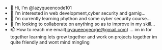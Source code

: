 - 👋 Hi, I’m @lazyqueencode101
- 👀 I’m interested in web development,cyber security and gamig...
- 🌱 I’m currently learning phython and some cyber security course...
- 💞️ I’m looking to collaborate on anything so as to improve in my skill...
- 📫 How to reach me email(joyqueengeorge@gmail.com) ...
im in for together learning lets grow together and work on projects together im quite friendly and wont mind mingling 
<!---
lazyqueencode101/lazyqueencode101 is a ✨ special ✨ repository because its `README.md` (this file) appears on your GitHub profile.
You can click the Preview link to take a look at your changes.
--->
